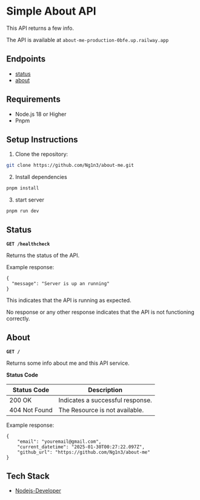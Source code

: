 # Simple About API

This API returns a few info.

The API is available at `about-me-production-0bfe.up.railway.app`

## Endpoints

- [status](#status)
- [about](#about)

## Requirements
- Node.js 18 or Higher
- Pnpm 

## Setup Instructions

1. Clone the repository:

```bash
git clone https://github.com/Ng1n3/about-me.git
```

2. Install dependencies

```bash
pnpm install
```

3. start server

```bash
pnpm run dev
```

## Status

**`GET /healthcheck`**

Returns the status of the API.

Example response:

```
{
  "message": "Server is up an running"
}
```

This indicates that the API is running as expected.

No response or any other response indicates that the API is not functioning correctly.

## About

**`GET /`**

Returns some info about me and this API service.

**Status Code**

| Status Code   | Description                      |
| ------------- | -------------------------------- |
| 200 OK        | Indicates a successful response. |
| 404 Not Found | The Resource is not available.   |

Example response:

```
{
	"email": "youremail@gmail.com",
	"current_datetime": "2025-01-30T00:27:22.097Z",
	"github_url": "https://github.com/Ng1n3/about-me"
}
```

## Tech Stack

- [Nodejs-Developer](https://hng.tech/hire/nodejs-developers)
